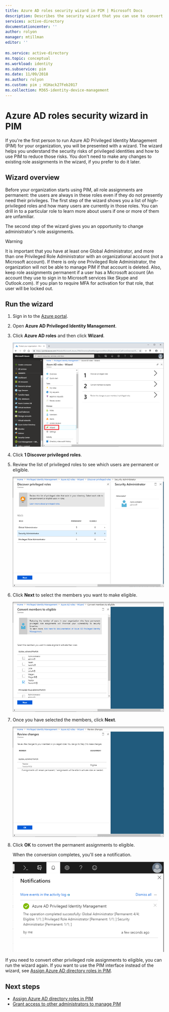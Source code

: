```yaml
---
title: Azure AD roles security wizard in PIM | Microsoft Docs
description: Describes the security wizard that you can use to convert permanent privileged Azure AD role assignments to eligible using Azure AD Privileged Identity Management (PIM).
services: active-directory
documentationcenter: ''
author: rolyon
manager: mtillman
editor: ''

ms.service: active-directory
ms.topic: conceptual
ms.workload: identity
ms.subservice: pim
ms.date: 11/09/2018
ms.author: rolyon
ms.custom: pim ; H1Hack27Feb2017
ms.collection: M365-identity-device-management
---
```


# Azure AD roles security wizard in PIM

If you're the first person to run Azure AD Privileged Identity Management (PIM) for your organization, you will be presented with a wizard. The wizard helps you understand the security risks of privileged identities and how to use PIM to reduce those risks. You don't need to make any changes to existing role assignments in the wizard, if you prefer to do it later.

## Wizard overview

Before your organization starts using PIM, all role assignments are permanent: the users are always in these roles even if they do not presently need their privileges. The first step of the wizard shows you a list of high-privileged roles and how many users are currently in those roles. You can drill in to a particular role to learn more about users if one or more of them are unfamiliar.

The second step of the wizard gives you an opportunity to change administrator's role assignments.  

> [!WARNING]
> It is important that you have at least one Global Administrator, and more than one Privileged Role Administrator with an organizational account (not a Microsoft account). If there is only one Privileged Role Administrator, the organization will not be able to manage PIM if that account is deleted.
> Also, keep role assignments permanent if a user has a Microsoft account (An account they use to sign in to Microsoft services like Skype and Outlook.com). If you plan to require MFA for activation for that role, that user will be locked out.

## Run the wizard

1. Sign in to the [Azure portal](https://portal.azure.com/).

1. Open **Azure AD Privileged Identity Management**.

1. Click **Azure AD roles** and then click **Wizard**.

    ![Azure AD roles - Wizard](./media/pim-security-wizard/wizard-start.png)

1. Click **1 Discover privileged roles**.

1. Review the list of privileged roles to see which users are permanent or eligible.

    ![Discover privileged roles users](./media/pim-security-wizard/discover-privileged-roles-users.png)

1. Click **Next** to select the members you want to make eligible.

    ![Convert members to eligible](./media/pim-security-wizard/convert-members-eligible.png)

1. Once you have selected the members, click **Next**.

    ![Review changes](./media/pim-security-wizard/review-changes.png)

1. Click **OK** to convert the permanent assignments to eligible.

    When the conversion completes, you'll see a notification.

    ![Notifications](./media/pim-security-wizard/notification-completion.png)

If you need to convert other privileged role assignments to eligible, you can run the wizard again. If you want to use the PIM interface instead of the wizard, see [Assign Azure AD directory roles in PIM](pim-how-to-add-role-to-user.md).

## Next steps

- [Assign Azure AD directory roles in PIM](pim-how-to-add-role-to-user.md)
- [Grant access to other administrators to manage PIM](pim-how-to-give-access-to-pim.md)

